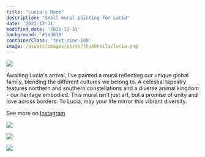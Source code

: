 ```yaml
---
title: "Lucia's Room"
description: "Small mural painting for Lucia"
date: '2021-12-31'
modified_date: '2021-12-31'
background: '#1e3039'
containerClass: 'text-zinc-100'
image: /assets/images/posts/thumbnails/lucia.png
---
```


![](/assets/images/posts/lucia/luciacover.png)

Awaiting Lucia's arrival, I've painted a mural reflecting our unique global family, blending the different cultures we belong to. A celestial tapestry features northern and southern constellations and a diverse animal kingdom - our heritage embodied. This mural isn't just art, but a promise of unity and love across borders. To Lucia, may your life mirror this vibrant diversity.

See more on [Instagram](https://www.instagram.com/stories/highlights/18071731465339249/)

![](/assets/images/posts/lucia/lucia000.png)

![](/assets/images/posts/lucia/lucia001.png)

![](/assets/images/posts/lucia/lucia002.png)



